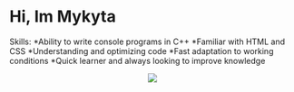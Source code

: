 # Hi, Im Mykyta
Skills:
*Ability to write console programs in C++
*Familiar with HTML and CSS
*Understanding and optimizing code
*Fast adaptation to working conditions
*Quick learner and always looking to improve knowledge
</p>

<p align='center'>
   <a href="https://www.linkedin.com/in/mykyta-lieshchenko-046a26271">
       <img src="https://img.shields.io/badge/linkedin-%230077B5.svg?&style=for-the-badge&logo=linkedin&logoColor=white"/>
   </a>
